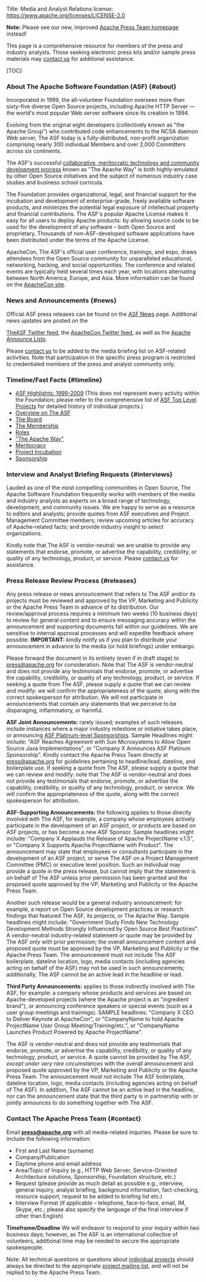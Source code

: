 Title: Media and Analyst Relations
license: https://www.apache.org/licenses/LICENSE-2.0

**Note:** Please see our new, improved [Apache Press Team homepage](/press/) instead!

This page is a comprehensive resource for members of the press and industry analysts. 
Those seeking electronic press kits and/or sample press materials may 
[contact us](mailto:press@apache.org?subject=[Press%20request]%20Please%20send%20a%20press%20kit) for additional assistance.

[TOC]


### About The Apache Software Foundation (ASF)  {#about}

Incorporated in 1999, the all-volunteer Foundation oversees more than sixty-five
diverse Open Source projects, including Apache HTTP Server — the
world's most popular Web server software since its creation in 1994.

Evolving from the original eight developers (collectively known as "the
Apache Group") who contributed code enhancements to the NCSA daemon Web
server, The ASF today is a fully-distributed, non-profit organization
comprising nearly 300 individual Members and over 2,000 Committers
across six continents.

The ASF's successful
[collaborative, meritocratic technology and
community development process](/foundation/how-it-works.html#history)
known as "The Apache Way" is both highly-emulated by other Open Source
initiatives and the subject of numerous industry case studies and
business school curricula.

The Foundation provides organizational, legal, and financial support for
the incubation and development of enterprise-grade, freely available
software products, and minimizes the potential legal exposure of
intellectual property and financial contributions. The ASF's popular
Apache License makes it easy for all users to deploy Apache products:
by allowing source code to be used for the development of any software
– both Open Source and proprietary. Thousands of non-ASF-developed
software applications have been distributed under the terms of the
Apache License.

ApacheCon, The ASF's official user conference, trainings, and expo, draws
attendees from the Open Source community for unparalleled educational,
networking, hacking, and social opportunities. The conference and
related events are typically held several times each year, with
locations alternating between North America, Europe, and Asia. More
information can be found on the
[ApacheCon site](http://www.apachecon.com/).

### News and Announcements  {#news}

Official ASF press releases can be found on the
[ASF News](/foundation/news.html)
page.  Additional news updates are posted on the
<!-- blog.apache.org -->
[TheASF Twitter feed](http://twitter.com/TheASF), 
the [ApacheCon Twitter feed](http://twitter.com/apachecon), as well as the
[Apache Announce Lists](/foundation/mailinglists.html#foundation-announce).

Please [contact us](mailto:press@apache.org?subject=[Press%20request]%20Please%20send%20news%20information)
to be added to the media briefing list on ASF-related activities.
Note that participation in the specific press program is restricted to credentialed
members of the press and analyst community only.  

### Timeline/Fast Facts  {#timeline}

- [ASF Highlights: 1999-2009](highlights.html) (This does not represent every activity
  within the Foundation; please refer to the comprehensive list of
  [ASF Top Level Projects](/)
  for detailed history of individual projects.)
- [Overview on The ASF](/foundation/)
- [The Board](/foundation/board/)
- [The Membership](/foundation/members.html)
- [Roles](/foundation/how-it-works.html#roles)
- ["The Apache Way"](/foundation/how-it-works.html#management)
- [Meritocracy](/foundation/how-it-works.html#meritocracy)
- [Project Incubation](/foundation/how-it-works.html#incubator)
- [Sponsorship](/foundation/sponsorship.html)

### Interview and Analyst Briefing Requests  {#interviews}

Lauded as one of the most compelling communities in Open Source, The
Apache Software Foundation frequently works with members of the
media and industry analysts as experts on a broad range of
technology, development, and community issues. We are happy to
serve as a resource to editors and analysts; provide quotes from
ASF executives and Project Management Committee members; review
upcoming articles for accuracy of Apache-related facts; and provide
industry insight to select organizations.

Kindly note that The ASF is vendor-neutral: we are unable to provide any
statements that endorse, promote, or advertise the capability,
credibility, or quality of any technology, product, or service.
Please
[contact us](mailto:press@apache.org?subject=[Press%20request]%20Briefing%20requests)
for assistance.

### Press Release Review Process  {#releases}

Any press release or news announcement that refers to The ASF and/or
its projects must be reviewed and approved by the VP, Marketing and Publicity 
or the Apache Press Team in
advance of its distribution. Our review/approval process requires
a minimum two weeks (10 business days) to review for general
content and to ensure messaging accuracy within the announcement
and supporting documents fall within our guidelines. We are
sensitive to internal approval processes and will expedite
feedback where possible. **IMPORTANT:** kindly notify us if you plan
to distribute your announcement in advance to the media (or hold
briefings) under embargo.

Please forward the document in its entirety (even if in draft stage) to
[press@apache.org](mailto:press@apache.org?subject=[Review]%20Please%20review%20this%20press%20release)
for consideration. Note that The ASF is
vendor-neutral and does not provide any testimonials that
endorse, promote, or advertise the capability, credibility, or
quality of any technology, product, or service. If seeking a
quote from The ASF, please supply a quote that we can review and
modify: we will confirm the appropriateness of the quote, along
with the correct spokesperson for attribution. We will not
participate in announcements that contain any statements that we
perceive to be disparaging, inflammatory, or harmful.

**ASF Joint Announcements:** rarely issued; examples of such
releases include instances where a major industry milestone or
initiative takes place, or announcing
[ASF Platinum-level Sponsorships](/foundation/sponsorship.html).
Sample Headlines might include: "ASF Reaches Agreement with Sun Microsystems
to Allow Open Source Java Implementations", or "Company X
Announces ASF Platinum Sponsorship". Kindly contact the Apache Press Team
directly at [press@apache.org](mailto:press@apache.org?subject=[Review]%20Please%20review%20this%20joint%20release) for guidelines pertaining to
headline/lead, dateline, and boilerplate use. If seeking a quote
from The ASF, please supply a quote that we can review and
modify: note that The ASF is vendor-neutral and does not provide
any testimonials that endorse, promote, or advertise the
capability, credibility, or quality of any technology, product,
or service. We will confirm the appropriateness of the quote,
along with the correct spokesperson for attribution.

**ASF-Supporting Announcements:** the following applies to those
directly involved with The ASF, for example, a company whose
employees actively participate in the development of an ASF
project, or products are based on ASF projects, or has become a
new ASF Sponsor. Sample headlines might include: "Company X Applauds the
Release of Apache ProjectName v.1.5", or "Company X Supports
Apache ProjectName with Product". The announcement may state that
employees or consultants participate in the development of an ASF
project, or serve The ASF on a Project Management Committee (PMC)
or executive level position. Such an individual may provide a
quote in the press release, but cannot imply that the statement
is on behalf of The ASF unless prior permission has been granted
and the proposed quote approved by the VP, Marketing and Publicity 
or the Apache Press Team. 

Another such release
would be a general industry announcement: for example, a report
on Open Source development practices or research findings that
featured
The ASF, its projects, or The Apache Way. Sample headlines might include:
"Government Study Finds New Technology Development Methods
Strongly Influenced by Open Source Best Practices". A
vendor-neutral industry-related statement or quote may be
provided by The ASF *only* with prior permission; the overall
announcement content and proposed quote must be approved by the
VP, Marketing and Publicity 
or the Apache Press Team. The announcement must not include The ASF boilerplate,
dateline location, logo, media contacts (including agencies
acting on behalf of the ASF) may not be used in such
announcements; additionally, The ASF cannot be an active lead in
the headline or lead.

**Third Party Announcements:** applies to those indirectly involved
with The ASF, for example: a company whose products and services
are based on Apache-developed projects (where the Apache project
is an "ingredient brand"), or announcing conference speakers or
special events (such as a user group meetings and trainings).
SAMPLE headlines: "Company X CEO to Deliver Keynote at
ApacheCon", or "CompanyName to hold Apache ProjectName User Group
Meeting/Training/etc.", or "CompanyName Launches Product Powered
by Apache ProjectName".

The ASF is vendor-neutral and does not provide any testimonials that
endorse, promote, or advertise the capability, credibility, or
quality of any technology, product, or service. A quote cannot be
provided by The ASF, *except under very rare circumstances* with
the overall announcement and proposed quote approved by the VP, Marketing and Publicity 
or the Apache Press Team.
The announcement must not include The ASF boilerplate, dateline
location, logo, media contacts (including agencies acting on
behalf of The ASF). In addition, The ASF cannot be an active lead
in the headline, nor can the announcement state that the third
party is in partnership with or jointly announces to do something
together with The ASF.

### Contact The Apache Press Team  {#contact}

Email **[press@apache.org](mailto:press@apache.org?subject=[Contact]%20Media%20question)**
with all media-related inquiries. Please be sure to include
the following information:

- First and Last Name (surname)
- Company/Publication
- Daytime phone and email address
- Area/Topic of Inquiry (e.g., HTTP Web Server,
  Service-Oriented Architecture solutions, Sponsorship,
  Foundation structure, etc.)
- Request (please provide as much detail as possible e.g.,
  interview, general inquiry, analyst briefing, background
  information, fact-checking, resource support, request to be
  added to briefing list etc.)
- Interview Format (if applicable – telephone, face-to-face,
  email, IM, Skype, etc.; please also specify the language of
  the final interview if other than English)

**Timeframe/Deadline**
We will endeavor to respond to your inquiry within two business
days; however, as The ASF is an international collective of
volunteers, additional time may be needed to secure the
appropriate spokespeople.

Note: All technical questions or questions about [individual projects](http://projects.apache.org/)
should always be directed to the appropriate [project mailing list](/foundation/mailinglists.html),
and will not be replied to by the Apache Press Team.

